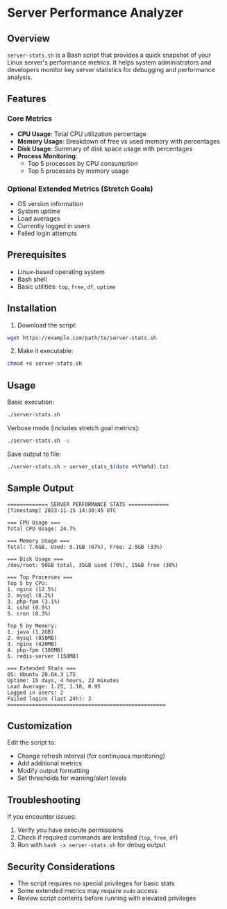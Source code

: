 # Server Performance Analyzer

## Overview

`server-stats.sh` is a Bash script that provides a quick snapshot of your Linux server's performance metrics. It helps system administrators and developers monitor key server statistics for debugging and performance analysis.

## Features

### Core Metrics
- **CPU Usage**: Total CPU utilization percentage
- **Memory Usage**: Breakdown of free vs used memory with percentages
- **Disk Usage**: Summary of disk space usage with percentages
- **Process Monitoring**: 
  - Top 5 processes by CPU consumption
  - Top 5 processes by memory usage

### Optional Extended Metrics (Stretch Goals)
- OS version information
- System uptime
- Load averages
- Currently logged in users
- Failed login attempts

## Prerequisites

- Linux-based operating system
- Bash shell
- Basic utilities: `top`, `free`, `df`, `uptime`

## Installation

1. Download the script:
```bash
wget https://example.com/path/to/server-stats.sh
```

2. Make it executable:
```bash
chmod +x server-stats.sh
```

## Usage

Basic execution:
```bash
./server-stats.sh
```

Verbose mode (includes stretch goal metrics):
```bash
./server-stats.sh -v
```

Save output to file:
```bash
./server-stats.sh > server_stats_$(date +%Y%m%d).txt
```

## Sample Output

```
============= SERVER PERFORMANCE STATS =============
[Timestamp] 2023-11-15 14:30:45 UTC

=== CPU Usage ===
Total CPU Usage: 24.7%

=== Memory Usage ===
Total: 7.6GB, Used: 5.1GB (67%), Free: 2.5GB (33%)

=== Disk Usage ===
/dev/root: 50GB total, 35GB used (70%), 15GB free (30%)

=== Top Processes ===
Top 5 by CPU:
1. nginx (12.5%)
2. mysql (8.2%)
3. php-fpm (3.1%)
4. sshd (0.5%)
5. cron (0.3%)

Top 5 by Memory:
1. java (1.2GB)
2. mysql (850MB)
3. nginx (420MB)
4. php-fpm (380MB)
5. redis-server (150MB)

=== Extended Stats ===
OS: Ubuntu 20.04.3 LTS
Uptime: 15 days, 4 hours, 22 minutes
Load Average: 1.25, 1.10, 0.95
Logged in users: 2
Failed logins (last 24h): 3
===================================================
```

## Customization

Edit the script to:
- Change refresh interval (for continuous monitoring)
- Add additional metrics
- Modify output formatting
- Set thresholds for warning/alert levels

## Troubleshooting

If you encounter issues:
1. Verify you have execute permissions
2. Check if required commands are installed (`top`, `free`, `df`)
3. Run with `bash -x server-stats.sh` for debug output

## Security Considerations

- The script requires no special privileges for basic stats
- Some extended metrics may require `sudo` access
- Review script contents before running with elevated privileges

